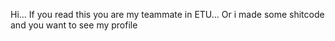 Hi... If you read this you are my teammate in ETU... Or i made some shitcode and you want to see my profile
<!---
Ars145/Ars145 is a ✨ special ✨ repository because its `README.md` (this file) appears on your GitHub profile.
You can click the Preview link to take a look at your changes.
--->
